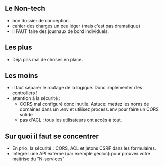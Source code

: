## Le Non-tech
- bon dossier de conception.
- cahier des charges un peu léger (mais c'est pas dramatique)
- il FAUT faire des journaux de bord individuels.


## Les plus
- Déjà pas mal de choses en place.


## Les moins
- il faut séparer le routage de la logique. Donc implémenter des controllers !
- attention à la sécurité :
  - CORS mal configuré donc inutile. Astuce: mettez les noms de domaines dans un .env et utilisez process.env pour faire un CORS solide
  - pas d'ACL : tous les utilisateurs ont accès à tout.


## Sur quoi il faut se concentrer
- En prio, la sécurité : CORS, ACL et jetons CSRF dans les formulaires.
- Intégrer une API externe (par exemple géoloc) pour prouver votre maitrise du "N-services"



